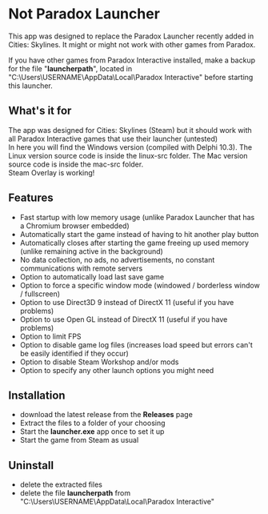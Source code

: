 # Not Paradox Launcher

This app was designed to replace the Paradox Launcher recently added in Cities: Skylines.
It might or might not work with other games from Paradox.

If you have other games from Paradox Interactive installed, make a backup for the file "**launcherpath**", located in "C:\Users\USERNAME\AppData\Local\Paradox Interactive\" before starting this launcher.

## What's it for

The app was designed for Cities: Skylines (Steam) but it should work with all Paradox Interactive games that use their launcher (untested)  
In here you will find the Windows version (compiled with Delphi 10.3). The Linux version source code is inside the linux-src folder. The Mac version source code is inside the mac-src folder.  
Steam Overlay is working!

## Features

- Fast startup with low memory usage (unlike Paradox Launcher that has a Chromium browser embedded)
- Automatically start the game instead of having to hit another play button
- Automatically closes after starting the game freeing up used memory (unlike remaining active in the background)
- No data collection, no ads, no advertisements, no constant communications with remote servers
- Option to automatically load last save game
- Option to force a specific window mode (windowed / borderless window / fullscreen)
- Option to use Direct3D 9 instead of DirectX 11 (useful if you have problems)
- Option to use Open GL instead of DirectX 11 (useful if you have problems)
- Option to limit FPS
- Option to disable game log files (increases load speed but errors can't be easily identified if they occur)
- Option to disable Steam Workshop and/or mods
- Option to specify any other launch options you might need

## Installation

- download the latest release from the **Releases** page
- Extract the files to a folder of your choosing
- Start the **launcher.exe** app once to set it up
- Start the game from Steam as usual

## Uninstall

- delete the extracted files
- delete the file **launcherpath** from "C:\Users\USERNAME\AppData\Local\Paradox Interactive\"

